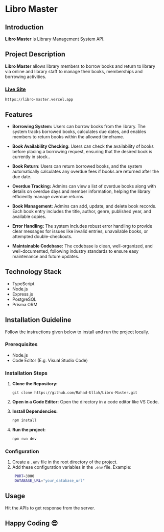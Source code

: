 # Libro Master

## Introduction

**Libro Master** is Library Management System API.

## Project Description

**Libro Master** allows library members to borrow books and return to library via online and library staff to manage their books, memberships and borrowing activities.

### [Live Site](https://libro-master.vercel.app)

```base
https://libro-master.vercel.app
```

## Features

- **Borrowing System:**
  Users can borrow books from the library. The system tracks borrowed books, calculates due dates, and enables members to return books within the allowed timeframe.

- **Book Availability Checking:**
    Users can check the availability of books before placing a borrowing request, ensuring that the desired book is currently in stock..

- **Book Return:**
  Users can return borrowed books, and the system automatically calculates any overdue fees if books are returned after the due date.

- **Overdue Tracking:**
  Admins can view a list of overdue books along with details on overdue days and member information, helping the library efficiently manage overdue returns.

- **Book Management:**
  Admins can add, update, and delete book records. Each book entry includes the title, author, genre, published year, and available copies.

- **Error Handling:**
  The system includes robust error handling to provide clear messages for issues like invalid entries, unavailable books, or attempted double-checkouts.

- **Maintainable Codebase:**
  The codebase is clean, well-organized, and well-documented, following industry standards to ensure easy maintenance and future updates.

## Technology Stack

- TypeScript
- Node.js
- Express.js
- PostgreSQL
- Prisma ORM

## Installation Guideline

Follow the instructions given below to install and run the project locally.

### Prerequisites

- Node.js
- Code Editor (E.g. Visual Studio Code)

### Installation Steps

1. **Clone the Repository:**

   ```base
   git clone https://github.com/Rahad-Ullah/Libro-Master.git
   ```

2. **Open in a Code Editor:**
   Open the directory in a code editor like VS Code.
3. **Install Dependencies:**

   ```markdown
   npm install
   ```

4. **Run the project:**

   ```markdown
   npm run dev
   ```

### Configuration

1. Create a `.env` file in the root directory of the project.
2. Add these configuration variables in the `.env` file.
   Example:
   ```bash
    PORT=3000
    DATABASE_URL="your_database_url"
   ```

## Usage

Hit the APIs to get response from the server.

## Happy Coding 😎
